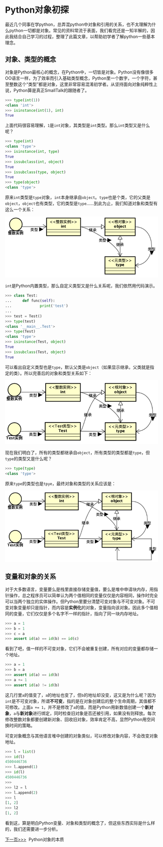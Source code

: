 <!--
 * @Author: Hiseh
 * @Date: 2020-08-14 16:22:45
 * @LastEditors: Hiseh
 * @LastEditTime: 2020-08-15 21:44:54
 * @Description: 源码
-->

# Python对象初探

最近几个同事在学python，总弄混python中对象和引用的关系，也不太理解为什么python一切都是对象。常见的资料常流于表面，我们看完还是一知半解的，因此我结合自己学习的过程，整理了此篇文章，以帮助初学者了解python一些基本理念。

## 对象、类型的概念

对象是Python最核心的概念，在Python中，一切皆是对象。Python没有像很多OO语言一样，为了效率而引入基础类型概念，Python里一个数字，一个字符，甚至整数这个“类型”都是对象，这里非常容易混淆初学者。从坚持面向对象纯粹性上说，Python算是真正SmallTalk的跟随者了。

```py
>>> type(int(1))
<class 'int'>
>>> isinstance(int(1), int)
True
```

上面代码很容易理解，`1`是`int`对象，其类型是`int`类型。那么`int`类型又是什么呢？

```py
>>> type(int)
<class 'type'>
>>> isinstance(int, type)
True
>>> issubclass(int, object)
True
>>> issubclass(type, object)
True
>>> type(object)
<class 'type'>
```

原来`int`类型是`type`对象，`int`本身继承自`object`。`type`也是个类，它的父类是`object`，`object`也有类型，它的类型是`type`……到此为止，我们知道对象和类型有这么一个关系：

![内置类型关系](../img/pyobject/obj_ref_1.png)

`int`是Python内置类型，那么自定义类型又是什么关系呢，我们依然用代码演示。

```py
>>> class Test:
...     def func(self):
...             print('test')
...
>>> test = Test()
>>> type(test)
<class '__main__.Test'>
>>> type(Test)
<class 'type'>
>>> isinstance(Test, object)
True
>>> issubclass(Test, object)
True
```

可以看出自定义类型也是`type`，默认父类是`object`（如果显示继承，父类就是指定的类）。所以完善后的对象和类型关系如下：

![自定义类型关系](../img/pyobject/obj_ref_2.png)

现在我们明白了，所有的类型都继承自`object`，所有类型的类型都是`type`，但`type`的类型又是什么呢？

```py
>>> type(type)
<class 'type'>
```

原来`type`的类型也是`tpye`，最终对象和类型的关系应该是：

![最终关系](../img/pyobject/obj_ref_3.png)

## 变量和对象的关系

对于大多数语言，变量要么是栈里直接存储变量值，要么是堆中申请块内存，用指针操作，总之程序员可以简单认为两个值相同的变量仅仅是内容相同，操作时完全可以当两个独立的实体操作。但Python里要分清楚可变对象与不可变对象。不可变对象变量却只是指针，而内容是**实例化**的对象，变量指向该对象。因此多个值相同的变量，它们仅仅是多个名字不一样的指针，指向了同一块内存地址。

```py
>>> a = 1
>>> b = 1
>>> c = a
>>> assert id(a) == id(b) == id(c)
```

看到了吧，值一样的不可变对象，它们不会被重复创建，所有对应的变量都存储一个地址。

```py
>>> a = 1
>>> b = a
>>> assert id(a) == id(b)
>>> a += 1
>>> assert id(a) != id(b)
```

这几行里`a`的值变了，`a`的地址也变了，但`b`的地址却没变，这又是为什么呢？因为`int`是不可变对象，所谓**不可变**，指的是在对象创建后的整个生命周期，其值都不可修改。上面`a += 1`，并不是修改了`a`的值，而是Python用新数值创建一个**新对象**，`a`与**新对象**进行绑定，同时检查旧对象是否还被引用，如果没有则释放。每次修改整数对象都要创建新对象、回收旧对象，效率肯定不高，显然Python用空间换时间的策略。

可变对象概念与其他语言堆中创建的对象类似，可以修改对象内容，不会改变对象地址。

```py
>>> l = list()
>>> id(l)
4500446736
>>> l.append(1)
>>> id(l)
4500446736
>>>
>>> l2 = l
>>> l.append(2)
>>> l
[1, 2]
>>> l2
[1, 2]
```

看到这，算是明白Python变量、对象和类型的概念了，但这些东西实际是什么样的，我们还需要进一步分析。

[下一页>>>](./pyobject2.md)&nbsp;&nbsp;Python对象的本质
